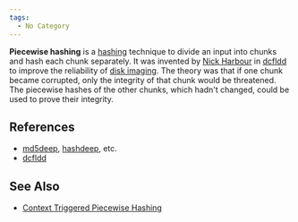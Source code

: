 ```yaml
---
tags:
  - No Category
---
```

**Piecewise hashing** is a [hashing](hashing.md) technique to
divide an input into chunks and hash each chunk separately. It was
invented by [Nick Harbour](nick_harbour.md) in
[dcfldd](dcfldd.md) to improve the reliability of [disk
imaging](disk_imaging.md). The theory was that if one chunk
became corrupted, only the integrity of that chunk would be threatened.
The piecewise hashes of the other chunks, which hadn't changed, could be
used to prove their integrity.

## References

- [md5deep](md5deep.md), [hashdeep](hashdeep "wikilink"), etc.
- [dcfldd](dcfldd.md)

## See Also

- [Context Triggered Piecewise
  Hashing](context_triggered_piecewise_hashing.md)